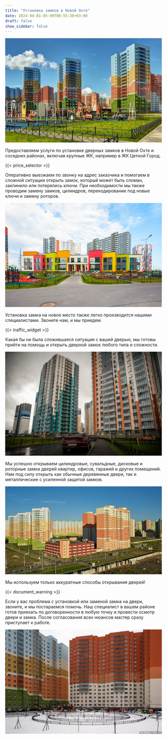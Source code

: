 ```yaml
---
title: "Установка замков в Новой Охте"
date: 2024-04-01-05-09T00:55:30+03:00
draft: false
show_sidebar: false
---
```


![Установка замков в Новой охте](Novaya-ochta1.jpg)

Предоставляем услуги по установке дверных замков в Новой Охте и соседних районах, включая крупные ЖК, например в ЖК Цетной Город.

{{< price_selector >}}

Оперативно выезжаем по звонку на адрес заказчика и помогаем в сложной ситуации открыть замок, который может быть сломан, заклинило или потерялись ключи. При необходимости мы также проводим замену замков, цилиндров, перекодирование под новые ключи и замену роторов.

![Установка замков в Новой охте](Novaya-ochta2.jpg)

Установка замка на новое место также легко производится нашими специалистами. Звоните нам, и мы приедем.

{{< traffic_widget >}}

Какая бы ни была сложившаяся ситуация с вашей дверью, мы готовы прийти на помощь и открыть дверной замок любого типа и сложности.

![Установка замков в Новой охте](Novaya-ochta3.jpg)

Мы успешно открываем цилиндровые, сувальдные, дисковые и роторные замки дверей квартир, офисов, гаражей и других помещений. Нам под силу открыть как обычные деревянные двери, так и металлические с усиленной защитой замков.

![Установка замков в Новой охте](Novaya-ochta4.jpg)

Мы используем только аккуратные способы открывания дверей!

{{< document_warning >}}

Если у вас проблема с установкой или заменой замка на двери, звоните, и мы постараемся помочь. Наш специалист в вашем районе готов приехать по договоренности в любую точку и провести осмотр двери и замка. После согласования всех нюансов мастер сразу приступает к работе.

![Установка замков в Новой охте](Novaya-ochta5.jpg)
